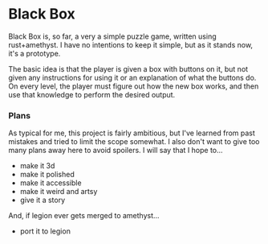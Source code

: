 # Black Box
Black Box is, so far, a very a simple puzzle game, written using rust+amethyst.
I have no intentions to keep it simple, but as it stands now, it's a prototype.

The basic idea is that the player is given a box with buttons on it, but not
given any instructions for using it or an explanation of what the buttons do.
On every level, the player must figure out how the new box works, and then use
that knowledge to perform the desired output.

### Plans
As typical for me, this project is fairly ambitious, but I've learned from past
mistakes and tried to limit the scope somewhat.
I also don't want to give too many plans away here to avoid spoilers.
I will say that I hope to...
- make it 3d
- make it polished
- make it accessible
- make it weird and artsy
- give it a story

And, if legion ever gets merged to amethyst...
- port it to legion
